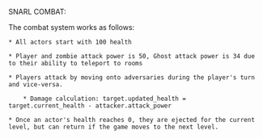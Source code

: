 SNARL COMBAT:

The combat system works as follows:
    
    * All actors start with 100 health

    * Player and zombie attack power is 50, Ghost attack power is 34 due to their ability to teleport to rooms

    * Players attack by moving onto adversaries during the player's turn and vice-versa. 
    
        * Damage calculation: target.updated_health = target.current_health - attacker.attack_power

    * Once an actor's health reaches 0, they are ejected for the current level, but can return if the game moves to the next level.